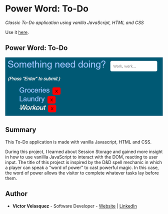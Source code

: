 # Power Word: To-Do

_Classic To-Do application using vanilla JavaScript, HTML and CSS_

Use it [here](https://victorinspace.github.io/obligatory-to-do-app/).

## Power Word: To-Do

![Vanilla JavaScript To-Do Application](.\images\victor-velasquez_todo-app_screenshot_v1.png)

## Summary

This To-Do application is made with vanilla Javascript, HTML and CSS.

During this project, I learned about Session Storage and gained more insight in how to use vanillla JavaScript to interact with the DOM, reacting to user input. The title of this project is inspired by the D&D spell mechanic in which a player can speak a "word of power" to cast powerful magic. In this case, the word of power allows the visitor to complete whatever tasks lay before them.

## Author

- **Victor Velasquez** - Software Developer - [Website](https://www.victorvelasquez.dev/) | [LinkedIn](https://www.linkedin.com/in/victor-dev/)
